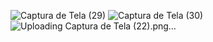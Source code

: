 ![Captura de Tela (29)](https://github.com/GSOUZA11/Receitas-saud-veis-/assets/107129598/d97eafbc-9707-4772-b259-f16cd07690b0)
![Captura de Tela (30)](https://github.com/GSOUZA11/Receitas-saud-veis-/assets/107129598/dcb92a17-d37a-4736-a4ce-4b1f4d19280e)
![Uploading Captura de Tela (22).png…]()
